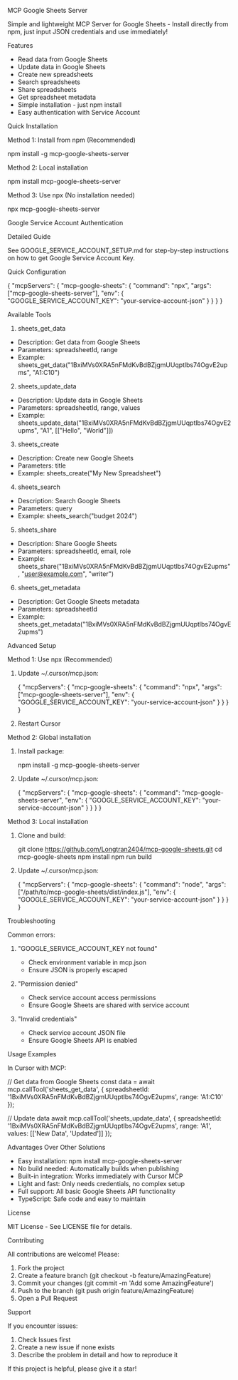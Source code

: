 MCP Google Sheets Server

Simple and lightweight MCP Server for Google Sheets - Install directly from npm, just input JSON credentials and use immediately!

Features

- Read data from Google Sheets
- Update data in Google Sheets
- Create new spreadsheets
- Search spreadsheets
- Share spreadsheets
- Get spreadsheet metadata
- Simple installation - just npm install
- Easy authentication with Service Account

Quick Installation

Method 1: Install from npm (Recommended)

npm install -g mcp-google-sheets-server

Method 2: Local installation

npm install mcp-google-sheets-server

Method 3: Use npx (No installation needed)

npx mcp-google-sheets-server

Google Service Account Authentication

Detailed Guide

See GOOGLE_SERVICE_ACCOUNT_SETUP.md for step-by-step instructions on how to get Google Service Account Key.

Quick Configuration

{
  "mcpServers": {
    "mcp-google-sheets": {
      "command": "npx",
      "args": ["mcp-google-sheets-server"],
      "env": {
        "GOOGLE_SERVICE_ACCOUNT_KEY": "your-service-account-json"
      }
    }
  }
}

Available Tools

1. sheets_get_data

- Description: Get data from Google Sheets
- Parameters: spreadsheetId, range
- Example: sheets_get_data("1BxiMVs0XRA5nFMdKvBdBZjgmUUqptlbs74OgvE2upms", "A1:C10")

2. sheets_update_data

- Description: Update data in Google Sheets
- Parameters: spreadsheetId, range, values
- Example: sheets_update_data("1BxiMVs0XRA5nFMdKvBdBZjgmUUqptlbs74OgvE2upms", "A1", [["Hello", "World"]])

3. sheets_create

- Description: Create new Google Sheets
- Parameters: title
- Example: sheets_create("My New Spreadsheet")

4. sheets_search

- Description: Search Google Sheets
- Parameters: query
- Example: sheets_search("budget 2024")

5. sheets_share

- Description: Share Google Sheets
- Parameters: spreadsheetId, email, role
- Example: sheets_share("1BxiMVs0XRA5nFMdKvBdBZjgmUUqptlbs74OgvE2upms", "user@example.com", "writer")

6. sheets_get_metadata

- Description: Get Google Sheets metadata
- Parameters: spreadsheetId
- Example: sheets_get_metadata("1BxiMVs0XRA5nFMdKvBdBZjgmUUqptlbs74OgvE2upms")

Advanced Setup

Method 1: Use npx (Recommended)

1. Update ~/.cursor/mcp.json:

   {
     "mcpServers": {
       "mcp-google-sheets": {
         "command": "npx",
         "args": ["mcp-google-sheets-server"],
         "env": {
           "GOOGLE_SERVICE_ACCOUNT_KEY": "your-service-account-json"
         }
       }
     }
   }

2. Restart Cursor

Method 2: Global installation

1. Install package:

   npm install -g mcp-google-sheets-server

2. Update ~/.cursor/mcp.json:

   {
     "mcpServers": {
       "mcp-google-sheets": {
         "command": "mcp-google-sheets-server",
         "env": {
           "GOOGLE_SERVICE_ACCOUNT_KEY": "your-service-account-json"
         }
       }
     }
   }

Method 3: Local installation

1. Clone and build:

   git clone https://github.com/Longtran2404/mcp-google-sheets.git
   cd mcp-google-sheets
   npm install
   npm run build

2. Update ~/.cursor/mcp.json:

   {
     "mcpServers": {
       "mcp-google-sheets": {
         "command": "node",
         "args": ["/path/to/mcp-google-sheets/dist/index.js"],
         "env": {
           "GOOGLE_SERVICE_ACCOUNT_KEY": "your-service-account-json"
         }
       }
     }
   }

Troubleshooting

Common errors:

1. "GOOGLE_SERVICE_ACCOUNT_KEY not found"

   - Check environment variable in mcp.json
   - Ensure JSON is properly escaped

2. "Permission denied"

   - Check service account access permissions
   - Ensure Google Sheets are shared with service account

3. "Invalid credentials"
   - Check service account JSON file
   - Ensure Google Sheets API is enabled

Usage Examples

In Cursor with MCP:

// Get data from Google Sheets
const data = await mcp.callTool('sheets_get_data', {
  spreadsheetId: '1BxiMVs0XRA5nFMdKvBdBZjgmUUqptlbs74OgvE2upms',
  range: 'A1:C10'
});

// Update data
await mcp.callTool('sheets_update_data', {
  spreadsheetId: '1BxiMVs0XRA5nFMdKvBdBZjgmUUqptlbs74OgvE2upms',
  range: 'A1',
  values: [['New Data', 'Updated']]
});

Advantages Over Other Solutions

- Easy installation: npm install mcp-google-sheets-server
- No build needed: Automatically builds when publishing
- Built-in integration: Works immediately with Cursor MCP
- Light and fast: Only needs credentials, no complex setup
- Full support: All basic Google Sheets API functionality
- TypeScript: Safe code and easy to maintain

License

MIT License - See LICENSE file for details.

Contributing

All contributions are welcome! Please:

1. Fork the project
2. Create a feature branch (git checkout -b feature/AmazingFeature)
3. Commit your changes (git commit -m 'Add some AmazingFeature')
4. Push to the branch (git push origin feature/AmazingFeature)
5. Open a Pull Request

Support

If you encounter issues:

1. Check Issues first
2. Create a new issue if none exists
3. Describe the problem in detail and how to reproduce it

If this project is helpful, please give it a star!
